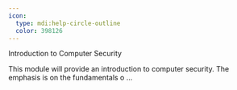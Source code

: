 ```yaml
---
icon:
  type: mdi:help-circle-outline
  color: 398126
---
```


Introduction to Computer Security

This module will provide an introduction to computer security. The emphasis is on the fundamentals o ... 
